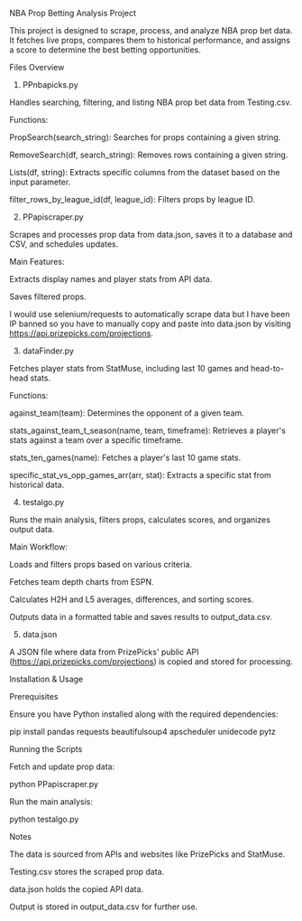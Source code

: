 NBA Prop Betting Analysis Project

This project is designed to scrape, process, and analyze NBA prop bet data. It fetches live props, compares them to historical performance, and assigns a score to determine the best betting opportunities.

Files Overview

1. PPnbapicks.py

Handles searching, filtering, and listing NBA prop bet data from Testing.csv.

Functions:

PropSearch(search_string): Searches for props containing a given string.

RemoveSearch(df, search_string): Removes rows containing a given string.

Lists(df, string): Extracts specific columns from the dataset based on the input parameter.

filter_rows_by_league_id(df, league_id): Filters props by league ID.

2. PPapiscraper.py

Scrapes and processes prop data from data.json, saves it to a database and CSV, and schedules updates.

Main Features:

Extracts display names and player stats from API data.

Saves filtered props.

I would use selenium/requests to automatically scrape data but I have been IP banned so you have to manually copy and paste into data.json by visiting https://api.prizepicks.com/projections.

3. dataFinder.py

Fetches player stats from StatMuse, including last 10 games and head-to-head stats.

Functions:

against_team(team): Determines the opponent of a given team.

stats_against_team_t_season(name, team, timeframe): Retrieves a player's stats against a team over a specific timeframe.

stats_ten_games(name): Fetches a player's last 10 game stats.

specific_stat_vs_opp_games_arr(arr, stat): Extracts a specific stat from historical data.

4. testalgo.py

Runs the main analysis, filters props, calculates scores, and organizes output data.

Main Workflow:

Loads and filters props based on various criteria.

Fetches team depth charts from ESPN.

Calculates H2H and L5 averages, differences, and sorting scores.

Outputs data in a formatted table and saves results to output_data.csv.

5. data.json

A JSON file where data from PrizePicks' public API (https://api.prizepicks.com/projections) is copied and stored for processing.

Installation & Usage

Prerequisites

Ensure you have Python installed along with the required dependencies:

pip install pandas requests beautifulsoup4 apscheduler unidecode pytz

Running the Scripts

Fetch and update prop data:

python PPapiscraper.py

Run the main analysis:

python testalgo.py

Notes

The data is sourced from APIs and websites like PrizePicks and StatMuse.

Testing.csv stores the scraped prop data.

data.json holds the copied API data.

Output is stored in output_data.csv for further use.

